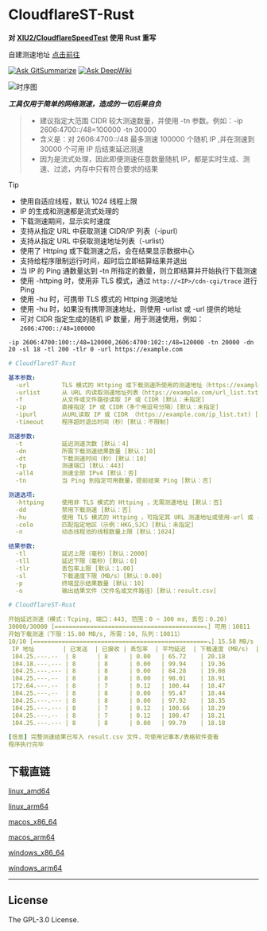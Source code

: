 # CloudflareST-Rust

**对 [XIU2/CloudflareSpeedTest](https://github.com/XIU2/CloudflareSpeedTest) 使用 Rust 重写**

自建测速地址 [点击前往](https://github.com/GuangYu-yu/CF-Workers-SpeedTestURL)

[![Ask GitSummarize](https://gitsummarize.com/favicon.ico)](https://gitsummarize.com/GuangYu-yu/CloudflareST-Rust) [![Ask DeepWiki](https://deepwiki.com/badge.svg)](https://deepwiki.com/GuangYu-yu/CloudflareST-Rust)

![时序图](https://gitee.com/zhxdcyy/cfurl/raw/master/4ce77970-3d26-4553-90e9-1d15c65da238.png)

***工具仅用于简单的网络测速，造成的一切后果自负***

> - 建议指定大范围 CIDR 较大测速数量，并使用 -tn 参数。例如：-ip 2606:4700::/48=100000 -tn 30000
> - 含义是：对 2606:4700::/48 最多测速 100000 个随机 IP ,并在测速到 30000 个可用 IP 后结束延迟测速
> - 因为是流式处理，因此即便测速任意数量随机 IP，都是实时生成、测速、过滤，内存中只有符合要求的结果

> [!TIP]
> - 使用自适应线程，默认 1024 线程上限
> - IP 的生成和测速都是流式处理的
> - 下载测速期间，显示实时速度
> - 支持从指定 URL 中获取测速 CIDR/IP 列表（-ipurl）
> - 支持从指定 URL 中获取测速地址列表（-urlist）
> - 使用了 Httping 或下载测速之后，会在结果显示数据中心
> - 支持给程序限制运行时间，超时后立即结算结果并退出
> - 当 IP 的 Ping 通数量达到 -tn 所指定的数量，则立即结算并开始执行下载测速
> - 使用 -httping 时，使用非 TLS 模式，通过 `http://<IP>/cdn-cgi/trace` 进行 Ping
> - 使用 -hu 时，可携带 TLS 模式的 Httping 测速地址
> - 使用 -hu 时，如果没有携带测速地址，则使用 -urlist 或 -url 提供的地址
> - 可对 CIDR 指定生成的随机 IP 数量，用于测速使用，例如： `2606:4700::/48=100000`

```
-ip 2606:4700:100::/48=120000,2606:4700:102::/48=120000 -tn 20000 -dn 20 -sl 18 -tl 200 -tlr 0 -url https://example.com
```

``` yaml
# CloudflareST-Rust

基本参数:
  -url         TLS 模式的 Httping 或下载测速所使用的测速地址（https://example.com/file）[默认：未指定]
  -urlist      从 URL 内读取测速地址列表（https://example.com/url_list.txt）[默认：未指定]
  -f           从文件或文件路径读取 IP 或 CIDR [默认：未指定]
  -ip          直接指定 IP 或 CIDR（多个用逗号分隔）[默认：未指定]
  -ipurl       从URL读取 IP 或 CIDR （https://example.com/ip_list.txt) [默认：未指定]
  -timeout     程序超时退出时间（秒）[默认：不限制]

测速参数:
  -t           延迟测速次数 [默认：4]
  -dn          所需下载测速结果数量 [默认：10]
  -dt          下载测速时间（秒）[默认：10]
  -tp          测速端口 [默认：443]
  -all4        测速全部 IPv4 [默认：否]
  -tn          当 Ping 到指定可用数量，提前结束 Ping [默认：否]

测速选项:
  -httping     使用非 TLS 模式的 Httping ，无需测速地址 [默认：否]
  -dd          禁用下载测速 [默认：否]
  -hu          使用 TLS 模式的 Httping ，可指定其 URL 测速地址或使用-url 或 -urlist 指定 [默认：否]
  -colo        匹配指定地区（示例：HKG,SJC）[默认：未指定]
  -n           动态线程池的线程数量上限 [默认：1024]

结果参数:
  -tl          延迟上限（毫秒）[默认：2000]
  -tll         延迟下限（毫秒）[默认：0]
  -tlr         丢包率上限 [默认：1.00]
  -sl          下载速度下限（MB/s）[默认：0.00]
  -p           终端显示结果数量 [默认：10]
  -o           输出结果文件（文件名或文件路径）[默认：result.csv]
```

``` yaml
# CloudflareST-Rust

开始延迟测速（模式：Tcping, 端口：443, 范围：0 ~ 300 ms, 丢包：0.20)
30000/30000 [==========================================↖] 可用：10811
开始下载测速（下限：15.00 MB/s, 所需：10, 队列：10811）
10/10 [=================================================↘] 15.58 MB/s
 IP 地址        | 已发送  | 已接收 | 丢包率  | 平均延迟  | 下载速度 (MB/s)  | 数据中心
 104.25.---.--  | 8      | 8      | 0.00   | 65.72    | 20.18           | LAX 
 104.18.---.--- | 8      | 8      | 0.00   | 99.94    | 19.36           | SJC 
 104.25.---.--- | 8      | 8      | 0.00   | 84.28    | 19.08           | LAX 
 104.25.---.--  | 8      | 8      | 0.00   | 98.01    | 18.91           | LAX 
 172.64.---.--  | 8      | 7      | 0.12   | 100.44   | 18.47           | LAX 
 104.25.---.--  | 8      | 8      | 0.00   | 95.47    | 18.44           | FRA 
 104.25.---.--- | 8      | 8      | 0.00   | 97.92    | 18.35           | LAX 
 104.25.---.--- | 8      | 7      | 0.12   | 100.66   | 18.29           | LAX 
 104.25.---.--  | 8      | 7      | 0.12   | 100.47   | 18.21           | FRA 
 104.25.---.--- | 8      | 8      | 0.00   | 99.70    | 18.18           | FRA

[信息] 完整测速结果已写入 result.csv 文件，可使用记事本/表格软件查看
程序执行完毕
```

## 下载直链

[linux_amd64](https://raw.githubusercontent.com/GuangYu-yu/CloudflareST-Rust/refs/heads/main/binaries/linux_amd64/CloudflareST-Rust)

[linux_arm64](https://raw.githubusercontent.com/GuangYu-yu/CloudflareST-Rust/refs/heads/main/binaries/linux_arm64/CloudflareST-Rust)

[macos_x86_64](https://raw.githubusercontent.com/GuangYu-yu/CloudflareST-Rust/refs/heads/main/binaries/macos_x86_64/CloudflareST-Rust)

[macos_arm64](https://raw.githubusercontent.com/GuangYu-yu/CloudflareST-Rust/refs/heads/main/binaries/macos_arm64/CloudflareST-Rust)

[windows_x86_64](https://raw.githubusercontent.com/GuangYu-yu/CloudflareST-Rust/refs/heads/main/binaries/windows_x86_64/CloudflareST-Rust.exe)

[windows_arm64](https://raw.githubusercontent.com/GuangYu-yu/CloudflareST-Rust/refs/heads/main/binaries/windows_arm64/CloudflareST-Rust.exe)

****

## License

The GPL-3.0 License.
